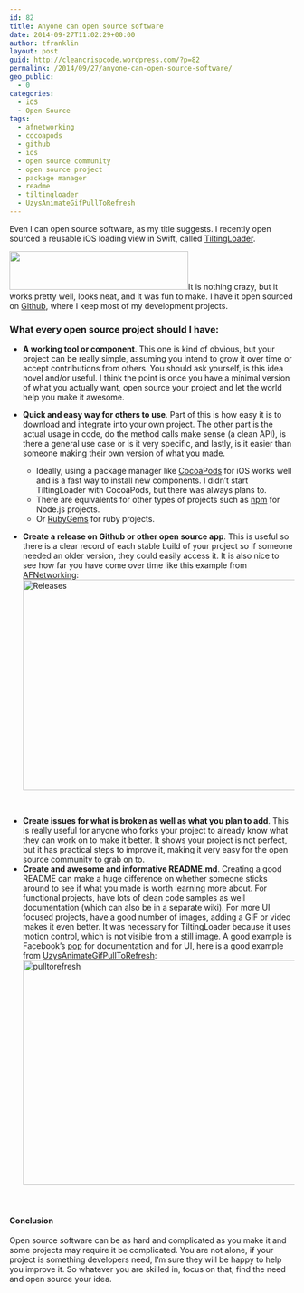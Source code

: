 ```yaml
---
id: 82
title: Anyone can open source software
date: 2014-09-27T11:02:29+00:00
author: tfranklin
layout: post
guid: http://cleancrispcode.wordpress.com/?p=82
permalink: /2014/09/27/anyone-can-open-source-software/
geo_public:
  - 0
categories:
  - iOS
  - Open Source
tags:
  - afnetworking
  - cocoapods
  - github
  - ios
  - open source community
  - open source project
  - package manager
  - readme
  - tiltingloader
  - UzysAnimateGifPullToRefresh
---
```

Even I can open source software, as my title suggests. I recently open sourced a reusable iOS loading view in Swift, called [TiltingLoader](https://github.com/tfrank64/TiltingLoader).
  
<img class="alignright" src="https://raw.githubusercontent.com/tfrank64/TiltingLoader/master/TiltingLoader/Images.xcassets/tiltingLogo.imageset/tiltingLogo.png" alt="" width="316" height="68" />It is nothing crazy, but it works pretty well, looks neat, and it was fun to make. I have it open sourced on [Github](https://github.com/tfrank64), where I keep most of my development projects.

### What every open source project should I have:

  * **A working tool or component**. This one is kind of obvious, but your project can be really simple, assuming you intend to grow it over time or accept contributions from others. You should ask yourself, is this idea novel and/or useful. I think the point is once you have a minimal version of what you actually want, open source your project and let the world help you make it awesome.
  * **Quick and easy way for others to use**. Part of this is how easy it is to download and integrate into your own project. The other part is the actual usage in code, do the method calls make <!--more-->sense (a clean API), is there a general use case or is it very specific, and lastly, is it easier than someone making their own version of what you made. 
    
      * Ideally, using a package manager like [CocoaPods](http://cocoapods.org/) for iOS works well and is a fast way to install new components. I didn&#8217;t start TiltingLoader with CocoaPods, but there was always plans to.
      * There are equivalents for other types of projects such as [npm](https://www.npmjs.org/) for Node.js projects.
      * Or [RubyGems](https://rubygems.org/) for ruby projects.
  * **Create a release on Github or other open source app**. This is useful so there is a clear record of each stable build of your project so if someone needed an older version, they could easily access it. It is also nice to see how far you have come over time like this example from [AFNetworking](https://github.com/AFNetworking/AFNetworking/releases):[<img class="aligncenter  wp-image-86" src="http://taylorfranklin.me/wp-content/uploads/2014/09/screen-shot-2014-09-27-at-11-31-35-am.png?w=300" alt="Releases" width="688" height="372" srcset="http://taylorfranklin.me/wp-content/uploads/2014/09/screen-shot-2014-09-27-at-11-31-35-am-300x162.png 300w, http://taylorfranklin.me/wp-content/uploads/2014/09/screen-shot-2014-09-27-at-11-31-35-am-1024x553.png 1024w, http://taylorfranklin.me/wp-content/uploads/2014/09/screen-shot-2014-09-27-at-11-31-35-am.png 1435w" sizes="(max-width: 688px) 100vw, 688px" />](http://taylorfranklin.me/wp-content/uploads/2014/09/screen-shot-2014-09-27-at-11-31-35-am.png)

&nbsp;

  * **Create issues for what is broken as well as what you plan to add**. This is really useful for anyone who forks your project to already know what they can work on to make it better. It shows your project is not perfect, but it has practical steps to improve it, making it very easy for the open source community to grab on to.
  * **Create and awesome and informative README.md**. Creating a good README can make a huge difference on whether someone sticks around to see if what you made is worth learning more about. For functional projects, have lots of clean code samples as well documentation (which can also be in a separate wiki). For more UI focused projects, have a good number of images, adding a GIF or video makes it even better. It was necessary for TiltingLoader because it uses motion control, which is not visible from a still image. A good example is Facebook&#8217;s [pop](https://github.com/facebook/pop) for documentation and for UI, here is a good example from [UzysAnimateGifPullToRefresh](https://github.com/uzysjung/UzysAnimatedGifPullToRefresh):[<img class="aligncenter  wp-image-88" src="http://taylorfranklin.me/wp-content/uploads/2014/09/screen-shot-2014-09-27-at-11-42-45-am.png?w=300" alt="pulltorefresh" width="541" height="397" srcset="http://taylorfranklin.me/wp-content/uploads/2014/09/screen-shot-2014-09-27-at-11-42-45-am-300x220.png 300w, http://taylorfranklin.me/wp-content/uploads/2014/09/screen-shot-2014-09-27-at-11-42-45-am-1024x752.png 1024w, http://taylorfranklin.me/wp-content/uploads/2014/09/screen-shot-2014-09-27-at-11-42-45-am.png 1048w" sizes="(max-width: 541px) 100vw, 541px" />](http://taylorfranklin.me/wp-content/uploads/2014/09/screen-shot-2014-09-27-at-11-42-45-am.png)

&nbsp;

#### Conclusion

Open source software can be as hard and complicated as you make it and some projects may require it be complicated. You are not alone, if your project is something developers need, I&#8217;m sure they will be happy to help you improve it. So whatever you are skilled in, focus on that, find the need and open source your idea.

<!-- AdSense Now! Lite: PreFiltered - NoAds [ WP is not in the loop. ] -->